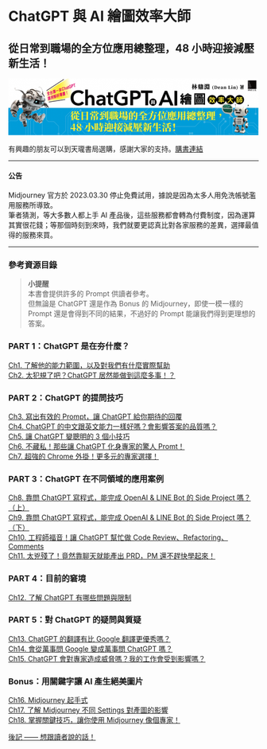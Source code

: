 # ChatGPT 與 AI 繪圖效率大師

## 從日常到職場的全方位應用總整理，48 小時迎接減壓新生活！

![img](./img/bar.png)

有興趣的朋友可以到天瓏書局選購，感謝大家的支持。[購書連結](https://www.tenlong.com.tw/products/9786263334137)

---

#### 公告
Midjourney 官方於 2023.03.30 停止免費試用，據說是因為太多人用免洗帳號濫用服務所導致。  
筆者猜測，等大多數人都上手 AI 產品後，這些服務都會轉為付費制度，因為運算其實很花錢；等那個時刻到來時，我們就要更認真比對各家服務的差異，選擇最值得的服務來買。

---

### 參考資源目錄

> **小提醒**  
> 本書會提供許多的 Prompt 供讀者參考。  
> 但無論是 ChatGPT 還是作為 Bonus 的 Midjourney，即使一模一樣的 Prompt 還是會得到不同的結果，不過好的 Prompt 能讓我們得到更理想的答案。  

### PART 1：ChatGPT 是在夯什麼？

[Ch1. 了解他的能力範圍，以及對我們有什麼實際幫助](Ch01)  
[Ch2. 太犯規了吧？ChatGPT 居然能做到這麼多事！？](Ch02)  

### PART 2：ChatGPT 的提問技巧

[Ch3. 寫出有效的 Prompt，讓 ChatGPT 給你期待的回覆](Ch03)  
[Ch4. ChatGPT 的中文跟英文能力一樣好嗎？會影響答案的品質嗎？](Ch04)  
[Ch5. 讓 ChatGPT 變聰明的 3 個小技巧](Ch05)  
[Ch6. 不藏私！那些讓 ChatGPT 化身專家的驚人 Promt！](Ch06)  
[Ch7. 超強的 Chrome 外掛！更多元的專家選擇！](Ch07)  

### PART 3：ChatGPT 在不同領域的應用案例

[Ch8. 靠問 ChatGPT 寫程式，能完成 OpenAI & LINE Bot 的 Side Project 嗎？（上）](Ch08)  
[Ch9. 靠問 ChatGPT 寫程式，能完成 OpenAI & LINE Bot 的 Side Project 嗎？（下）](Ch09)  
[Ch10. 工程師福音！讓 ChatGPT 幫忙做 Code Review、Refactoring、Comments](Ch10)  
[Ch11. 太兇殘了！竟然靠聊天就能產出 PRD，PM 還不趕快學起來！](Ch11)  

### PART 4：目前的窘境

[Ch12. 了解 ChatGPT 有哪些問題與限制](Ch12)  

### PART 5：對 ChatGPT 的疑問與質疑

[Ch13. ChatGPT 的翻譯有比 Google 翻譯更優秀嗎？](Ch13)  
[Ch14. 會從萬事問 Google 變成萬事問 ChatGPT 嗎？](Ch14)  
[Ch15. ChatGPT 會對專家造成威脅嗎？我的工作會受到影響嗎？](Ch15)  

### Bonus：用關鍵字讓 AI 產生絕美圖片

[Ch16. Midjourney 起手式](Ch16)  
[Ch17. 了解 Midjourney 不同 Settings 對產圖的影響](Ch17)  
[Ch18. 掌握關鍵技巧，讓你使用 Midjourney 像個專家！](Ch18)  

[後記 —— 想跟讀者說的話！](後記)
